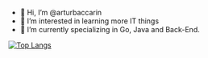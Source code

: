 - 👋 Hi, I’m @arturbaccarin
- 👀 I’m interested in learning more IT things
- 🌱 I’m currently specializing in Go, Java and Back-End.


<!---
arturbaccarin/arturbaccarin is a ✨ special ✨ repository because its `README.md` (this file) appears on your GitHub profile.
You can click the Preview link to take a look at your changes.
--->
[![Top Langs](https://github-readme-stats.vercel.app/api/top-langs/?username=arturbaccarin&layout=compact&hide=html,css)](https://github.com/anuraghazra/github-readme-stats)

